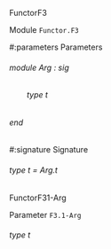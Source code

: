 FunctorF3

 Module  `` Functor.F3 `` 

#:parameters  Parameters


<a id="argument-1-Arg"></a>
###### module Arg : sig

<a id="type-t"></a>
###### &nbsp; &nbsp; &nbsp; &nbsp; type t



###### end




#:signature  Signature


<a id="type-t"></a>
###### type t = Arg.t


FunctorF31-Arg

 Parameter  `` F3.1-Arg `` 
<a id="type-t"></a>
###### type t

